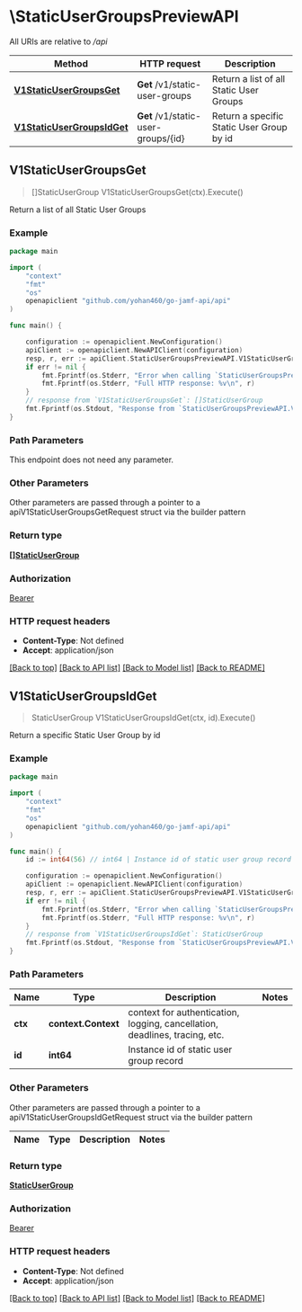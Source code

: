 # \StaticUserGroupsPreviewAPI

All URIs are relative to */api*

Method | HTTP request | Description
------------- | ------------- | -------------
[**V1StaticUserGroupsGet**](StaticUserGroupsPreviewAPI.md#V1StaticUserGroupsGet) | **Get** /v1/static-user-groups | Return a list of all Static User Groups 
[**V1StaticUserGroupsIdGet**](StaticUserGroupsPreviewAPI.md#V1StaticUserGroupsIdGet) | **Get** /v1/static-user-groups/{id} | Return a specific Static User Group by id 



## V1StaticUserGroupsGet

> []StaticUserGroup V1StaticUserGroupsGet(ctx).Execute()

Return a list of all Static User Groups 



### Example

```go
package main

import (
	"context"
	"fmt"
	"os"
	openapiclient "github.com/yohan460/go-jamf-api/api"
)

func main() {

	configuration := openapiclient.NewConfiguration()
	apiClient := openapiclient.NewAPIClient(configuration)
	resp, r, err := apiClient.StaticUserGroupsPreviewAPI.V1StaticUserGroupsGet(context.Background()).Execute()
	if err != nil {
		fmt.Fprintf(os.Stderr, "Error when calling `StaticUserGroupsPreviewAPI.V1StaticUserGroupsGet``: %v\n", err)
		fmt.Fprintf(os.Stderr, "Full HTTP response: %v\n", r)
	}
	// response from `V1StaticUserGroupsGet`: []StaticUserGroup
	fmt.Fprintf(os.Stdout, "Response from `StaticUserGroupsPreviewAPI.V1StaticUserGroupsGet`: %v\n", resp)
}
```

### Path Parameters

This endpoint does not need any parameter.

### Other Parameters

Other parameters are passed through a pointer to a apiV1StaticUserGroupsGetRequest struct via the builder pattern


### Return type

[**[]StaticUserGroup**](StaticUserGroup.md)

### Authorization

[Bearer](../README.md#Bearer)

### HTTP request headers

- **Content-Type**: Not defined
- **Accept**: application/json

[[Back to top]](#) [[Back to API list]](../README.md#documentation-for-api-endpoints)
[[Back to Model list]](../README.md#documentation-for-models)
[[Back to README]](../README.md)


## V1StaticUserGroupsIdGet

> StaticUserGroup V1StaticUserGroupsIdGet(ctx, id).Execute()

Return a specific Static User Group by id 



### Example

```go
package main

import (
	"context"
	"fmt"
	"os"
	openapiclient "github.com/yohan460/go-jamf-api/api"
)

func main() {
	id := int64(56) // int64 | Instance id of static user group record

	configuration := openapiclient.NewConfiguration()
	apiClient := openapiclient.NewAPIClient(configuration)
	resp, r, err := apiClient.StaticUserGroupsPreviewAPI.V1StaticUserGroupsIdGet(context.Background(), id).Execute()
	if err != nil {
		fmt.Fprintf(os.Stderr, "Error when calling `StaticUserGroupsPreviewAPI.V1StaticUserGroupsIdGet``: %v\n", err)
		fmt.Fprintf(os.Stderr, "Full HTTP response: %v\n", r)
	}
	// response from `V1StaticUserGroupsIdGet`: StaticUserGroup
	fmt.Fprintf(os.Stdout, "Response from `StaticUserGroupsPreviewAPI.V1StaticUserGroupsIdGet`: %v\n", resp)
}
```

### Path Parameters


Name | Type | Description  | Notes
------------- | ------------- | ------------- | -------------
**ctx** | **context.Context** | context for authentication, logging, cancellation, deadlines, tracing, etc.
**id** | **int64** | Instance id of static user group record | 

### Other Parameters

Other parameters are passed through a pointer to a apiV1StaticUserGroupsIdGetRequest struct via the builder pattern


Name | Type | Description  | Notes
------------- | ------------- | ------------- | -------------


### Return type

[**StaticUserGroup**](StaticUserGroup.md)

### Authorization

[Bearer](../README.md#Bearer)

### HTTP request headers

- **Content-Type**: Not defined
- **Accept**: application/json

[[Back to top]](#) [[Back to API list]](../README.md#documentation-for-api-endpoints)
[[Back to Model list]](../README.md#documentation-for-models)
[[Back to README]](../README.md)

